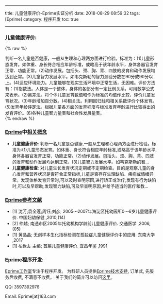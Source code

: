 
---
title: 儿童健康评价-Eprime实证分析
date: 2018-08-29 08:59:32
tags: [Eprime]
category: 程序开发
toc: true

---



<span></span>
<!-- more -->



### 儿童健康评价:

{% raw %}
<div class="p1">判断一名儿童是否健康，一般从生理和心理两方面进行检验。标准为：(1)儿童形态发育。如体重、身长符合相应年龄标准，或略高于该年龄水平，身体各器官发育正常、功能正常。(2)动作发展。包括头、颈、胸、背、四肢的发育和动作发展均达到正常。(3)儿童智力发展水平。如韦克斯勒的智力测验分数在90分或90分以上。(4)适应环境能力。儿童能够在现实生活环境中正常生活，无困难。评价方法有：(1)指数法。人体是一个整体，身体的各部分有一定比例关系，可用数学公式来表示。(2)离差法。将个体儿童发育数值和作为标准的均值作比较，评价儿童发育状况。(3)年龄增加百分数。(4)相关法。利用回归线和相关系数评价个体发育。(5)发育年龄评定法。根据儿童各方面的发育程度与标准发育年龄进行比较得出的发育评价。(6)各种儿童智力量表和社会性发展量表。</div>
{% endraw %}



### [Eprime](/tags/Eprime/)中[相关概念](/categories/程序开发)

- **儿童健康评价**: 判断一名儿童是否健康,一般从生理和心理两方面进行检验。标准为:(1)儿童形态发育。如体重、身长符合相应年龄标准,或略高于该年龄水平,身体各器官发育正常、功能正常。(2)动作发展。包括头、颈、胸、背、四肢的发育和动作发展均达到正常。(3)儿童智力发展水平。如韦克斯勒的智...
- **儿童健康检查**: 对儿童生长发育状况定期或不定期检查。目的是观察儿童的身心发育和营养状况是否符合正常指标,儿童是否存在生理缺陷、疾病或情绪异常。发现体格发育异常时,可以及时查明原因,进行矫正或治疗;发现有行为缺陷时,可以及早帮助;发现智力缺陷,可及早查明原因,并给予适当的医疗和教...


### [Eprime](/tags/Eprime/)[参考文献](/categories/程序开发/)

- [1]  沈芳;袁全莲;周钰;刘彦; 2005～2007年海淀区托幼园所0～6岁儿童健康评价. 中国妇幼保健 ,2010,(14)
- [2]  仲越; 南通市区2005年托幼机构学龄前儿童健康评价. 交通医学 ,2006,(05)
- [1]  黄晶晶; 无创样本生化指标检测在孤独症儿童健康评价中的应用. 东南大学 ,2017
- [1]  柏世友 主编; 首届儿童健康评价. 宜昌年鉴 ,1991


### [Eprime](/tags/Eprime/)[程序开发](/categories/程序开发/):
[Eprime工作室](http://Eprime.cn/)专注于程序开发。
为科研人员提供[Eprime技术支持](http://Eprime.cn/2018/08/17/关于Eprime工作室/), 订单式, 先服务后收费, 不满意不收费。
关于我们的简介可以访问[这里](http://Eprime.cn/2018/08/17/关于Eprime工作室/)。

QQ: 3597392976

Email: Eprime[at]163.com


